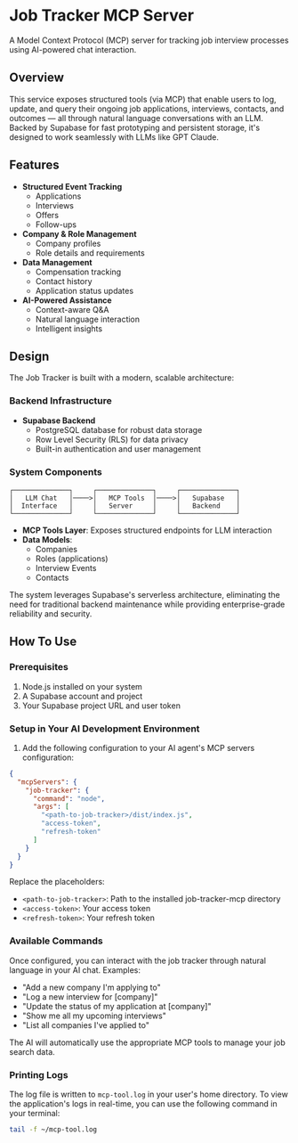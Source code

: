 # Job Tracker MCP Server

A Model Context Protocol (MCP) server for tracking job interview processes using AI-powered chat interaction.

## Overview

This service exposes structured tools (via MCP) that enable users to log, update, and query their ongoing job applications, interviews, contacts, and outcomes — all through natural language conversations with an LLM. Backed by Supabase for fast prototyping and persistent storage, it's designed to work seamlessly with LLMs like GPT Claude.

## Features

- **Structured Event Tracking**
  - Applications
  - Interviews
  - Offers
  - Follow-ups
- **Company & Role Management**
  - Company profiles
  - Role details and requirements
- **Data Management**
  - Compensation tracking
  - Contact history
  - Application status updates
- **AI-Powered Assistance**
  - Context-aware Q&A
  - Natural language interaction
  - Intelligent insights

## Design

The Job Tracker is built with a modern, scalable architecture:

### Backend Infrastructure

- **Supabase Backend**
  - PostgreSQL database for robust data storage
  - Row Level Security (RLS) for data privacy
  - Built-in authentication and user management

### System Components

```
┌──────────────┐     ┌──────────────┐     ┌──────────────┐
│   LLM Chat   │────>│   MCP Tools  │────>│   Supabase   │
│  Interface   │     │   Server     │     │   Backend    │
└──────────────┘     └──────────────┘     └──────────────┘
```

- **MCP Tools Layer**: Exposes structured endpoints for LLM interaction
- **Data Models**:
  - Companies
  - Roles (applications)
  - Interview Events
  - Contacts

The system leverages Supabase's serverless architecture, eliminating the need for traditional backend maintenance while providing enterprise-grade reliability and security.

## How To Use

### Prerequisites

1. Node.js installed on your system
2. A Supabase account and project
3. Your Supabase project URL and user token

### Setup in Your AI Development Environment

1. Add the following configuration to your AI agent's MCP servers configuration:

```json
{
  "mcpServers": {
    "job-tracker": {
      "command": "node",
      "args": [
        "<path-to-job-tracker>/dist/index.js",
        "access-token",
        "refresh-token"
      ]
    }
  }
}
```

Replace the placeholders:

- `<path-to-job-tracker>`: Path to the installed job-tracker-mcp directory
- `<access-token>`: Your access token
- `<refresh-token>`: Your refresh token

### Available Commands

Once configured, you can interact with the job tracker through natural language in your AI chat. Examples:

- "Add a new company I'm applying to"
- "Log a new interview for [company]"
- "Update the status of my application at [company]"
- "Show me all my upcoming interviews"
- "List all companies I've applied to"

The AI will automatically use the appropriate MCP tools to manage your job search data.

### Printing Logs

The log file is written to `mcp-tool.log` in your user's home directory.
To view the application's logs in real-time, you can use the following command in your terminal:

```bash
tail -f ~/mcp-tool.log
```
